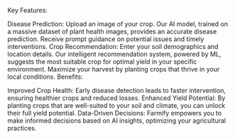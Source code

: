 Key Features:

Disease Prediction:
Upload an image of your crop.
Our AI model, trained on a massive dataset of plant health images, provides an accurate disease prediction.
Receive prompt guidance on potential issues and timely interventions.
Crop Recommendation:
Enter your soil demographics and location details.
Our intelligent recommendation system, powered by ML, suggests the most suitable crop for optimal yield in your specific environment.
Maximize your harvest by planting crops that thrive in your local conditions.
Benefits:

Improved Crop Health: Early disease detection leads to faster intervention, ensuring healthier crops and reduced losses.
Enhanced Yield Potential: By planting crops that are well-suited to your soil and climate, you can unlock their full yield potential.
Data-Driven Decisions: Farmify empowers you to make informed decisions based on AI insights, optimizing your agricultural practices.
